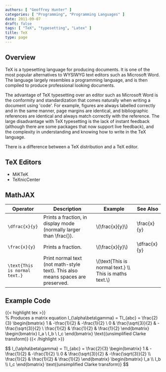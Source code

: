 ```yaml
---
authors: [ "Geoffrey Hunter" ]
categories: [ "Programming", "Programming Languages" ]
date: 2011-09-07
draft: false
tags: [ "TeX", "typesetting", "Latex" ]
title: TeX
type: page
---
```


<h2>Overview</h2>

<p>TeX is a typesetting language for producing documents. It is one of the most popular alternatives to WYSIWYG text editors such as Microsoft Word. The language largely resembles a programming language, and is then compiled to produce professional looking documents.</p>

<p>The advantage of TeX typesetting over an editor such as Microsoft Word is the conformity and standardization that comes naturally when writing a document using 'code'. For example, figures are always labelled correctly and in the same manner, page margins are identical, and bibliographic references are identical and always match correctly with the reference. The large disadvantage with TeX typesetting is the lack of instant feedback (although there are some packages that now support live feedback), and the complexity in understanding and knowing how to write in the TeX language.</p>

<p>There is a difference between a TeX distribution and a TeX editor.</p>

<h2>TeX Editors</h2>

<ul>
  <li>MiKTeK</li>
  <li>TeXnicCenter</li>
</ul>

<h2>MathJAX</h2>

<table>
  <thead>
    <tr>
      <th>Operator</th>
      <th>Description</th>
      <th>Example</th>
      <th>See Also</th>
    </tr>
  </thead>
  <tbody>
    <tr>
      <td><code>\dfrac{x}{y}</code></td>
      <td>Prints a fraction, in display mode (normally larger than \frac{}).</td>
      <td>\(\frac{x}{y}\)</td>
      <td>\frac{x}{y}</td>
    </tr>
    <tr>
      <td><code>\frac{x}{y}</code></td>
      <td>Prints a fraction.</td>
      <td>\(\frac{x}{y}\)</td>
      <td>\dfrac{x}{y}</td>
    </tr>
    <tr>
      <td><code>\text{This is normal text.}</code></td>
      <td>Print normal text (not math-style text). This also means spaces are preserved.</td>
      <td>\(\text{This is normal text.} \\ This is maths text.\)</td>
      <td></td>
    </tr>
  </tbody>
</table>

<h2>Example Code</h2>

{{< highlight tex >}}   
% Produces a matrix equation
I_{\alpha\beta\gamma} = TI_{abc} = \frac{2}{3} \begin{bmatrix} 1 & -\frac{1}{2} & -\frac{1}{2} \\ 
0 & \frac{\sqrt{3}}{2} & -\frac{\sqrt{3}}{2} \\ 
\frac{1}{2} & \frac{1}{2} & \frac{1}{2} \end{bmatrix} \begin{bmatrix} I_a \\ 
I_b \\ 
I_c \end{bmatrix} \text{(unsimplified Clarke transform)}
{{< /highlight >}}

<p>$$
I_{\alpha\beta\gamma} = TI_{abc} = \frac{2}{3} \begin{bmatrix} 1 & -\frac{1}{2} & -\frac{1}{2} \\
0 & \frac{\sqrt{3}}{2} & -\frac{\sqrt{3}}{2} \\
\frac{1}{2} & \frac{1}{2} & \frac{1}{2} \end{bmatrix} \begin{bmatrix} I_a \\ I_b \\ I_c \end{bmatrix} \text{(unsimplified Clarke transform)}
$$</p>
